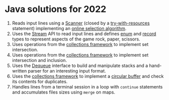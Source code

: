 # Java solutions for 2022

 1. Reads input lines using a [Scanner](https://docs.oracle.com/en/java/javase/19/docs/api/java.base/java/util/Scanner.html) (closed by a [try-with-resources](https://docs.oracle.com/javase/tutorial/essential/exceptions/tryResourceClose.html) statement) implementing an [online selection algorithm](https://en.m.wikipedia.org/wiki/Selection_algorithm#Online_selection_algorithm).
 1. Uses the [Stream](https://docs.oracle.com/en/java/javase/19/docs/api/java.base/java/util/stream/package-summary.html) API to read input lines and defines [enum](https://docs.oracle.com/javase/tutorial/java/javaOO/enum.html) and [record](https://openjdk.org/jeps/395) types to represent aspects of the game rock, paper, scissors.
 1. Uses operations from the [collections framework] to implement set intersection.
 1. Uses operations from the [collections framework] to implement set intersection and inclusion.
 1. Uses the [Dequeue](https://download.java.net/java/early_access/panama/docs/api/java.base/java/util/Deque.html) interface to build and manipulate stacks and a hand-written parser for an interesting input format.
 1. Uses the [collections framework] to implement a [circular buffer](https://en.wikipedia.org/wiki/Circular_buffer) and check its contents for duplicates.
 1. Handles lines from a terminal session in a loop with `continue` statements and accumulates files sizes using `merge` on maps. 

[collections framework]: https://docs.oracle.com/javase/tutorial/collections/index.html
